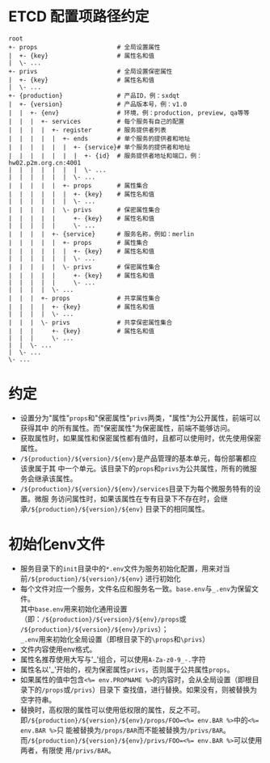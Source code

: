 # ETCD 配置项路径约定

```text
root
+- props                      # 全局设置属性
|  +- {key}                   # 属性名和值
|  \- ...
+- privs                      # 全局设置保密属性
|  +- {key}                   # 属性名和值
|  \- ...
+- {production}               # 产品ID，例：sxdqt
|  +- {version}               # 产品版本号，例：v1.0
|  |  +- {env}                # 环境，例：production, preview, qa等等
|  |  |  +- services          # 每个服务有自己的配置
|  |  |  |  +- register       # 服务提供者列表
|  |  |  |  |  +- ends        # 单个服务的提供者和地址
|  |  |  |  |  |  +- {service}# 单个服务的提供者和地址
|  |  |  |  |  |  |  +- {id}  # 服务提供者地址和端口，例：hw02.p2m.org.cn:4001
|  |  |  |  |  |  |  \- ...
|  |  |  |  |  |  \- ...
|  |  |  |  |  +- props       # 属性集合
|  |  |  |  |  |  +- {key}    # 属性名和值
|  |  |  |  |  |  \- ...
|  |  |  |  |  \- privs       # 保密属性集合
|  |  |  |  |     +- {key}    # 属性名和值
|  |  |  |  |     \- ...
|  |  |  |  +- {service}      # 服务名称，例如：merlin
|  |  |  |  |  +- props       # 属性集合
|  |  |  |  |  |  +- {key}    # 属性名和值
|  |  |  |  |  |  \- ...
|  |  |  |  |  \- privs       # 保密属性集合
|  |  |  |  |     +- {key}    # 属性名和值
|  |  |  |  |     \- ...
|  |  |  |  \- ...
|  |  |  +- props             # 共享属性集合
|  |  |  |  +- {key}          # 属性名和值
|  |  |  |  \- ...
|  |  |  \- privs             # 共享保密属性集合
|  |  |     +- {key}          # 属性名和值
|  |  |     \- ...
|  |  \- ...
|  \- ...
\- ...
```

# 约定
* 设置分为"属性"`props`和"保密属性"`privs`两类，"属性"为公开属性，前端可以获得其中
的所有属性。而"保密属性"为保密属性，前端不能够访问。
* 获取属性时，如果属性和保密属性都有值时，且都可以使用时，优先使用保密属性。
* `/${production}/${version}/${env}`是产品管理的基本单元，每份部署都应该隶属于其
中一个单元。该目录下的`props`和`privs`为公共属性，所有的微服务会继承该属性。
* `/${production}/${version}/${env}/services`目录下为每个微服务特有的设置。微服
务访问属性时，如果该属性在专有目录下不存在时，会继承`/${production}/${version}/${env}`
目录下的相同属性。

# 初始化env文件
* 服务目录下的`init`目录中的`*.env`文件为服务初始化配置，用来对当前`/${production}/${version}/${env}`
进行初始化
* 每个文件对应一个服务，文件名应和服务名一致。`base.env`与`_.env`为保留文件。  
其中`base.env`用来初始化通用设置（即：`/${production}/${version}/${env}/props`或
`/${production}/${version}/${env}/privs`）；  
`_.env`用来初始化全局设置（即根目录下的`\props`和`\privs`）
* 文件内容使用env格式。
* 属性名推荐使用大写与'_'组合，可以使用`A-Za-z0-9_-.`字符
* 属性名以'_'开始的，视为保密属性`privs`，否则属于公共属性`props`。
* 如果属性的值中包含`<%= env.PROPNAME %>`的内容时，会从全局设置（即根目录下的`/props`或`/privs`）目录下
查找值，进行替换。如果没有，则被替换为空字符串。
* 替换时，高权限的属性可以使用低权限的属性，反之不可。  
即`/${production}/${version}/${env}/props/FOO=<%= env.BAR %>`中的`<%= env.BAR %>`只
能被替换为`/props/BAR`而不能被替换为`/privs/BAR`。  
而`/${production}/${version}/${env}/privs/FOO=<%= env.BAR %>`可以使用两者，有限使
用`/privs/BAR`。
